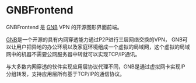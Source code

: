 # GNBFrontend

GNBFrontend 是 [GNB](https://github.com/gnbdev/gnb "GNB") VPN 的开源图形界面前端。

[GNB](https://github.com/gnbdev/gnb "GNB")是一个开源的具有内网穿透能力通过P2P进行三层网络交换的VPN， GNB可以让用户把异地的办公环境以及家庭环境组成一个虚拟的局域网，这个虚拟的局域网中的机器不需要公网服务器中转就可以实现TCP/IP通讯。

与大多数内网穿透的软件实现应用层协议代理不同，GNB是通过虚拟网卡实现IP分组转发，支持应用层所有基于TCP/IP的通信协议。
